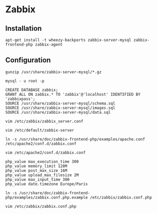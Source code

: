 # Zabbix

## Installation

	apt-get install -t wheezy-backports zabbix-server-mysql zabbix-frontend-php zabbix-agent

## Configuration

	gunzip /usr/share/zabbix-server-mysql/*.gz

	mysql - u root -p
  
	CREATE DATABASE zabbix;
	GRANT ALL ON zabbix.* TO 'zabbix'@'localhost' IDENTIFIED BY 'zabbixpass';
	SOURCE /usr/share/zabbix-server-mysql/schema.sql
	SOURCE /usr/share/zabbix-server-mysql/images.sql
	SOURCE /usr/share/zabbix-server-mysql/data.sql

	vim /etc/zabbix/zabbix_server.conf

	vim /etc/default/zabbix-server
  
	ln -s /usr/share/doc/zabbix-frontend-php/examples/apache.conf /etc/apache2/conf.d/zabbix.conf
  
	vim /etc/apache2/conf.d/zabbix.conf
  
	php_value max_execution_time 300
	php_value memory_limit 128M
	php_value post_max_size 16M
	php_value upload_max_filesize 2M
	php_value max_input_time 300
	php_value date.timezone Europe/Paris
 
	ln -s /usr/share/doc/zabbix-frontend-php/examples/zabbix.conf.php.example /etc/zabbix/zabbix.conf.php
  
	vim /etc/zabbix/zabbix.conf.php
  
  